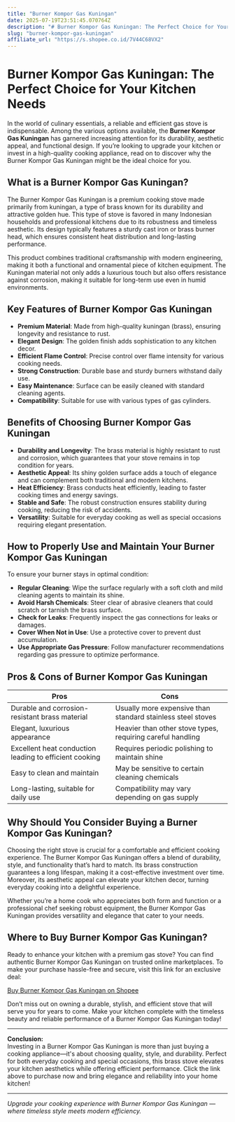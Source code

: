 ```yaml
---
title: "Burner Kompor Gas Kuningan"
date: 2025-07-19T23:51:45.070764Z
description: "# Burner Kompor Gas Kuningan: The Perfect Choice for Your Kitchen Needs..."
slug: "burner-kompor-gas-kuningan"
affiliate_url: "https://s.shopee.co.id/7V44C68VX2"
---
```

# Burner Kompor Gas Kuningan: The Perfect Choice for Your Kitchen Needs

In the world of culinary essentials, a reliable and efficient gas stove is indispensable. Among the various options available, the **Burner Kompor Gas Kuningan** has garnered increasing attention for its durability, aesthetic appeal, and functional design. If you’re looking to upgrade your kitchen or invest in a high-quality cooking appliance, read on to discover why the Burner Kompor Gas Kuningan might be the ideal choice for you.

## What is a Burner Kompor Gas Kuningan?

The Burner Kompor Gas Kuningan is a premium cooking stove made primarily from kuningan, a type of brass known for its durability and attractive golden hue. This type of stove is favored in many Indonesian households and professional kitchens due to its robustness and timeless aesthetic. Its design typically features a sturdy cast iron or brass burner head, which ensures consistent heat distribution and long-lasting performance.

This product combines traditional craftsmanship with modern engineering, making it both a functional and ornamental piece of kitchen equipment. The Kuningan material not only adds a luxurious touch but also offers resistance against corrosion, making it suitable for long-term use even in humid environments.

## Key Features of Burner Kompor Gas Kuningan

- **Premium Material**: Made from high-quality kuningan (brass), ensuring longevity and resistance to rust.
- **Elegant Design**: The golden finish adds sophistication to any kitchen decor.
- **Efficient Flame Control**: Precise control over flame intensity for various cooking needs.
- **Strong Construction**: Durable base and sturdy burners withstand daily use.
- **Easy Maintenance**: Surface can be easily cleaned with standard cleaning agents.
- **Compatibility**: Suitable for use with various types of gas cylinders.

## Benefits of Choosing Burner Kompor Gas Kuningan

- **Durability and Longevity**: The brass material is highly resistant to rust and corrosion, which guarantees that your stove remains in top condition for years.
- **Aesthetic Appeal**: Its shiny golden surface adds a touch of elegance and can complement both traditional and modern kitchens.
- **Heat Efficiency**: Brass conducts heat efficiently, leading to faster cooking times and energy savings.
- **Stable and Safe**: The robust construction ensures stability during cooking, reducing the risk of accidents.
- **Versatility**: Suitable for everyday cooking as well as special occasions requiring elegant presentation.

## How to Properly Use and Maintain Your Burner Kompor Gas Kuningan

To ensure your burner stays in optimal condition:

- **Regular Cleaning**: Wipe the surface regularly with a soft cloth and mild cleaning agents to maintain its shine.
- **Avoid Harsh Chemicals**: Steer clear of abrasive cleaners that could scratch or tarnish the brass surface.
- **Check for Leaks**: Frequently inspect the gas connections for leaks or damages.
- **Cover When Not in Use**: Use a protective cover to prevent dust accumulation.
- **Use Appropriate Gas Pressure**: Follow manufacturer recommendations regarding gas pressure to optimize performance.

## Pros & Cons of Burner Kompor Gas Kuningan

| **Pros** | **Cons** |
|------------|--------------|
| Durable and corrosion-resistant brass material | Usually more expensive than standard stainless steel stoves |
| Elegant, luxurious appearance | Heavier than other stove types, requiring careful handling |
| Excellent heat conduction leading to efficient cooking | Requires periodic polishing to maintain shine |
| Easy to clean and maintain | May be sensitive to certain cleaning chemicals |
| Long-lasting, suitable for daily use | Compatibility may vary depending on gas supply |

## Why Should You Consider Buying a Burner Kompor Gas Kuningan?

Choosing the right stove is crucial for a comfortable and efficient cooking experience. The Burner Kompor Gas Kuningan offers a blend of durability, style, and functionality that’s hard to match. Its brass construction guarantees a long lifespan, making it a cost-effective investment over time. Moreover, its aesthetic appeal can elevate your kitchen decor, turning everyday cooking into a delightful experience.

Whether you’re a home cook who appreciates both form and function or a professional chef seeking robust equipment, the Burner Kompor Gas Kuningan provides versatility and elegance that cater to your needs.

## Where to Buy Burner Kompor Gas Kuningan?

Ready to enhance your kitchen with a premium gas stove? You can find authentic Burner Kompor Gas Kuningan on trusted online marketplaces. To make your purchase hassle-free and secure, visit this link for an exclusive deal:

[Buy Burner Kompor Gas Kuningan on Shopee](https://s.shopee.co.id/7V44C68VX2)

Don’t miss out on owning a durable, stylish, and efficient stove that will serve you for years to come. Make your kitchen complete with the timeless beauty and reliable performance of a Burner Kompor Gas Kuningan today!

---

**Conclusion:**  
Investing in a Burner Kompor Gas Kuningan is more than just buying a cooking appliance—it's about choosing quality, style, and durability. Perfect for both everyday cooking and special occasions, this brass stove elevates your kitchen aesthetics while offering efficient performance. Click the link above to purchase now and bring elegance and reliability into your home kitchen!

---

*Upgrade your cooking experience with Burner Kompor Gas Kuningan — where timeless style meets modern efficiency.*